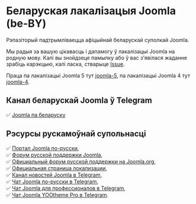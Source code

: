 # Беларуская лакалізацыя Joomla (be-BY)
Рэпазіторый падтрымліваецца афіцыйнай беларускай ​​суполкай Joomla.

Мы радыя за вашую цікавасць і дапамогу ў лакалізацыі Joomla на родную мову. Калі вы знойдзеце памылку або ў вас з'явілася жаданне зрабіць карэкцыю, калі ласка, стварыце
[Issue](https://github.com/JoomlaBelarus/localization_joomla_belarus/issues/new).

Праца па лакалізацыі Joomla 5 тут [joomla-5](https://github.com/JoomlaBelarus/localization_joomla_belarus/tree/5.x), па лакалізацыі Joomla 4 тут  [joomla-4](https://github.com/JoomlaBelarus/localization_joomla_belarus/tree/4.x).

## Канал беларускай Joomla ў Telegram
:white_check_mark: [Joomla па беларуску](https://t.me/joomlaby)
 
## Рэсурсы рускамоўнай супольнасці
:white_check_mark: [Портал Joomla по-русски](https://joomlaportal.ru),  
:white_check_mark: [Форум русской поддержки Joomla](https://joomlaforum.ru),  
:white_check_mark: [Официальный форум русской поддержки на Joomla.org](https://forum.joomla.org/viewforum.php?f=26),  
:white_check_mark: [Официальная страница локализации](https://joomlaportal.ru/russian-joomla),  
:white_check_mark: [Канал новостей Joomla в Telegram](https://t.me/joomlafeed),  
:white_check_mark: [Чат Joomla по-русски в Telegram](https://t.me/joomlaru),  
:white_check_mark: [Чат Joomla для профессионалов в Telegram](https://t.me/projoomla),  
:white_check_mark: [Чат Joomla YOOtheme Pro в Telegram](https://t.me/yoothemepro_joomla).  
